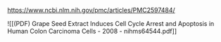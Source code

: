 
https://www.ncbi.nlm.nih.gov/pmc/articles/PMC2597484/

![[(PDF) Grape Seed Extract Induces Cell Cycle Arrest and Apoptosis in Human Colon Carcinoma Cells - 2008 - nihms64544.pdf]]

